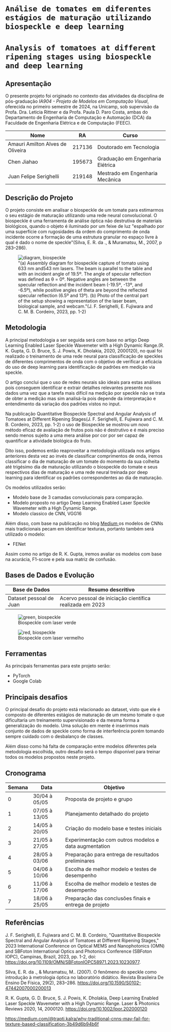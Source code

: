 # `Análise de tomates em diferentes estágios de maturação utilizando biospeckle e deep learning`
# `Analysis of tomatoes at different ripening stages using biospeckle and deep learning`

## Apresentação

O presente projeto foi originado no contexto das atividades da disciplina de pós-graduação *IA904 - Projeto de Modelos em Computação Visual*, 
oferecida no primeiro semestre de 2024, na Unicamp, sob supervisão da Profa. Dra. Leticia Rittner e da Profa. Paula D. Paro Costa, ambas do Departamento de Engenharia de Computação e Automação (DCA) da Faculdade de Engenharia Elétrica e de Computação (FEEC).


|Nome  | RA | Curso|
|--|--|--|
|  Amauri Amilton Alves de Oliveira | 217136  | Doutorado em Tecnologia |
| Chen Jiahao  | 195673  | Graduação em Engenharia Elétrica |
| Juan Felipe Serighelli | 219148  | Mestrado em Engenharia Mecânica |


## Descrição do Projeto
O projeto consiste em analisar o biospeckle de um tomate para estimarmos o seu estágio de maturação utilizando uma rede neural convolucional. O biospeckle é uma ferramenta de análise óptica não destrutiva de materiais biológicos, quando o objeto é iluminado por um feixe de luz "espalhado por uma superfície com rugosidades da ordem do comprimento de onda incidente ocorre a formação de uma estrutura granular no espaço livre à qual é dado o nome de speckle"(Silva, E. R. da ., & Muramatsu, M., 2007, p 283–286).

<figure>
    <img src="assets/images/biospeckle-diagram.png"
         alt="diagram, biospeckle">
    <figcaption>"(a) Assembly diagram for biospeckle capture of tomato using 633 nm and543 nm lasers. The beam is parallel to the table and with an incident angle of 19.5º. The angle of specular reflection was defined as θ = 0º. Negative angles are between the specular reflection and the incident beam (-19.5º, -13º, and -6.5º), while positive angles of theta are beyond the reflected specular reflection (6.5º and 13º). (b) Photo of the central part of the setup showing a representation of the laser beam, biological sample, and webcam."(J. F. Serighelli, E. Fujiwara and C. M. B. Cordeiro, 2023, pp. 1-2)</figcaption>
</figure>

## Metodologia
A principal metodologia a ser seguida será com base no artigo Deep Learning Enabled Laser Speckle Wavemeter with a High Dynamic Range.(R. K. Gupta, G. D. Bruce, S. J. Powis, K. Dholakia, 2020, 2000120), no qual foi realizado o treinamento de uma rede neural para classificação de speckles de diferentes comprimentos de onda com o objetivo de verificar a eficácia do uso de deep learning para identificação de padrões em medição via speckle.

O artigo conclui que o uso de redes neurais são ideais para estas análises pois conseguem identificar e extrair detalhes relevantes presente nos dados uma vez que a tarefa mais difícil na medição por speckle não se trata de obter a medição mas sim analisá-la pois depende da interpretação e entendimento da variação dos padrões vistos no input. 

Na publicação Quantitative Biospeckle Spectral and Angular Analysis of Tomatoes at Different Ripening Stages(J. F. Serighelli, E. Fujiwara and C. M. B. Cordeiro, 2023, pp. 1-2) o uso de Biospeckle se mostrou um novo método eficaz de avaliação de frutos pois não é destrutivo e é mais preciso sendo menos sujeito a uma mera análise por cor por ser capaz de quantificar a atividade biológica do fruto.

Dito isso, podemos então reaproveitar a metodologia utilizada nos artigos anteriores desta vez ao invés de classificar comprimentos de onda, iremos classificar o dia de maturação de um tomate do momento da sua colheita até trigésimo dia de maturação utilizando o biospeckle do tomate e seus respectivos dias de maturação e uma rede neural treinada por deep learning para identificar os padrões correspondentes ao dia de maturação.

Os modelos utilizados serão:
 * Modelo base de 3 camadas convolucionais para comparação.
 * Modelo proposto no artigo Deep Learning Enabled Laser Speckle Wavemeter with a High Dynamic Range.
 * Modelo classico de CNN, VGG16

Além disso, com base na publicação no blog [Medium ](https://medium.com/@trapti.kalra/why-traditional-cnns-may-fail-for-texture-based-classification-3b49d6b94b6f) os modelos de CNNs mais tradicionais pecam em identificar texturas, portanto também será utilizado o modelo:
 * FENet

Assim como no artigo de R. K. Gupta, iremos avaliar os modelos com base na acurácia, F1-score e pela sua matriz de confusão.
## Bases de Dados e Evolução


Base de Dados |  Resumo descritivo
----- | -----
Dataset pessoal de Juan | Acervo pessoal de iniciação científica realizada em 2023

<figure>
    <img src="assets/images/biospeckle-green.png"
         alt="green, biospeckle">
    <figcaption>Biospeckle com laser verde </figcaption>
</figure>

<figure>
    <img src="assets/images/biospeckle-red.png"
         alt="red, biospeckle">
    <figcaption>Biospeckle com laser vermelho </figcaption>
</figure>

## Ferramentas
As principais ferramentas para este projeto serão:
 * PyTorch
 * Google Colab


## Principais desafios
O principal desafio do projeto está relacionado ao dataset, visto que ele é composto de diferentes estágios de maturação de um mesmo tomate o que dificultaria um treinamento supervisionado e da mesma forma a generalização do modelo. Uma solução em mente é inserirmos mais conjunto de dados de speckle como forma de interferência porém tomando sempre cuidado com o desbalanço de classes.

Além disso como há falta de comparação entre modelos diferentes pela metodologia escolhida, outro desafio será o tempo disponível para treinar todos os modelos propostos neste projeto.

## Cronograma
Semana | Data | Objetivo
----- | ----- | -----
0 | 30/04 à 05/05 | Proposta de projeto e grupo
1 | 07/05 à 13/05 | Planejamento detalhado do projeto
2 | 14/05 à 20/05 | Criação do modelo base e testes iniciais
3 | 21/05 à 27/05 | Experimentação com outros modelos e data augmentation
4 | 28/05 à 03/06 | Preparação para entrega de resultados preliminares
5 | 04/06 à 10/06 | Escolha de melhor modelo e testes de desempenho
6 | 11/06 à 17/06 | Escolha de melhor modelo e testes de desempenho
7 | 18/06 à 25/05 | Preparação das conclusões finais e entrega de projeto

## Referências
J. F. Serighelli, E. Fujiwara and C. M. B. Cordeiro, "Quantitative Biospeckle Spectral and Angular Analysis of Tomatoes at Different Ripening Stages," 2023 International Conference on Optical MEMS and Nanophotonics (OMN) and SBFoton International Optics and Photonics Conference (SBFoton IOPC), Campinas, Brazil, 2023, pp. 1-2, doi: https://doi.org/10.1109/OMN/SBFotonIOPC58971.2023.10230977.

Silva, E. R. da ., & Muramatsu, M.. (2007). O fenômeno do speckle como introdução à metrologia óptica no laboratório didático. Revista Brasileira De Ensino De Física, 29(2), 283–286. https://doi.org/10.1590/S0102-47442007000200013

R. K. Gupta, G. D. Bruce, S. J. Powis, K. Dholakia, Deep Learning Enabled Laser Speckle Wavemeter with a High Dynamic Range. Laser & Photonics Reviews 2020, 14, 2000120. https://doi.org/10.1002/lpor.202000120

https://medium.com/@trapti.kalra/why-traditional-cnns-may-fail-for-texture-based-classification-3b49d6b94b6f